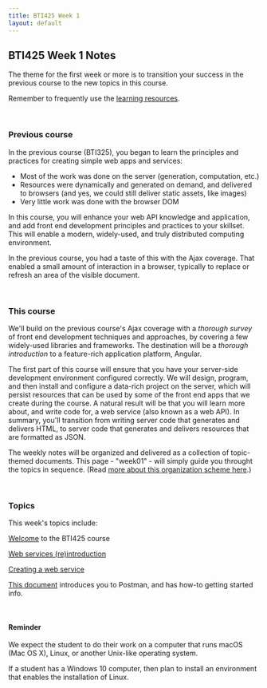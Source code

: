 ```yaml
---
title: BTI425 Week 1
layout: default
---
```


## BTI425 Week 1 Notes

The theme for the first week or more is to transition your success in the previous course to the new topics in this course.

Remember to frequently use the [learning resources](/resources).

<br>

### Previous course

In the previous course (BTI325), you began to learn the principles and practices for creating simple web apps and services:
* Most of the work was done on the server (generation, computation, etc.)
* Resources were dynamically and generated on demand, and delivered to browsers (and yes, we could still deliver static assets, like images)
* Very little work was done with the browser DOM

In this course, you will enhance your web API knowledge and application, and add front end development principles and practices to your skillset. This will enable a modern, widely-used, and truly distributed computing environment. 

In the previous course, you had a taste of this with the Ajax coverage. That enabled a small amount of interaction in a browser, typically to replace or refresh an area of the visible document. 

<br>

### This course

We'll build on the previous course's Ajax coverage with a *thorough survey* of front end development techniques and approaches, by covering a few widely-used libraries and frameworks. The destination will be a *thorough introduction* to a feature-rich application platform, Angular. 

The first part of this course will ensure that you have your server-side development environment configured correctly. We will design, program, and then install and configure a data-rich project on the server, which will persist resources that can be used by some of the front end apps that we create during the course. A natural result will be that you will learn more about, and write code for, a web service (also known as a web API). In summary, you'll transition from writing server code that generates and delivers HTML, to server code that generates and delivers resources that are formatted as JSON. 

The weekly notes will be organized and delivered as a collection of topic-themed documents. This page - "week01" - will simply guide you throught the topics in sequence. (Read [more about this organization scheme here](/notes/about).)

<br>

### Topics

This week's topics include: 

[Welcome](/notes/welcome) to the BTI425 course

[Web services (re)introduction](/notes/intro-web-services)

[Creating a web service](/notes/web-api-v1)

[This document](/notes/postman-intro) introduces you to Postman, and has how-to getting started info.

<br>

#### Reminder

We expect the student to do their work on a computer that runs macOS (Mac OS X), Linux, or another Unix-like operating system. 

If a student has a Windows 10 computer, then plan to install an environment that enables the installation of Linux.

<br>

